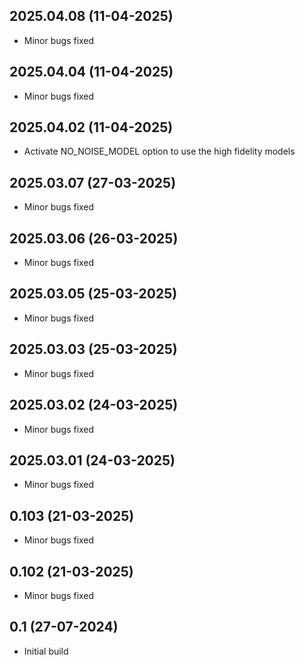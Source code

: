 ## 2025.04.08 (11-04-2025)
- Minor bugs fixed
## 2025.04.04 (11-04-2025)
- Minor bugs fixed
## 2025.04.02 (11-04-2025)
- Activate NO_NOISE_MODEL option to use the high fidelity models

## 2025.03.07 (27-03-2025)
- Minor bugs fixed
## 2025.03.06 (26-03-2025)
- Minor bugs fixed
## 2025.03.05 (25-03-2025)
- Minor bugs fixed
## 2025.03.03 (25-03-2025)
- Minor bugs fixed
## 2025.03.02 (24-03-2025)
- Minor bugs fixed
## 2025.03.01 (24-03-2025)
- Minor bugs fixed
## 0.103 (21-03-2025)
- Minor bugs fixed
## 0.102 (21-03-2025)
- Minor bugs fixed

## 0.1 (27-07-2024)
- Initial build
